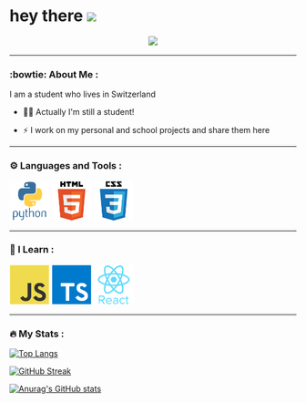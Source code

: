 <h1>
  hey there
  <img src="https://media.giphy.com/media/hvRJCLFzcasrR4ia7z/giphy.gif" width="30px"/>
</h1>


<div id="header" align="center">
  <img src="https://media.giphy.com/media/26vACLXgansDXwHzzI/giphy.gif" width="250"/>
</div>





---


### :bowtie: About Me :

I am a student who lives in Switzerland

- :man_student: Actually I'm still a student!

- :zap: I work on my personal and school projects and share them here





---


### :gear: Languages and Tools :

<img height=70 src="https://github.com/devicons/devicon/blob/master/icons/python/python-original-wordmark.svg" />  <img height=70 src="https://github.com/devicons/devicon/blob/master/icons/html5/html5-original-wordmark.svg" />  <img height=70 src="https://github.com/devicons/devicon/blob/master/icons/css3/css3-original-wordmark.svg" /> 


---


### :bow_and_arrow: I Learn :
   <img height=70 src="https://github.com/devicons/devicon/blob/master/icons/javascript/javascript-original.svg" />   <img height=70 src="https://github.com/devicons/devicon/blob/master/icons/typescript/typescript-original.svg" />   <img height=70 src="https://github.com/devicons/devicon/blob/master/icons/react/react-original-wordmark.svg" />


          
---














### :fire: My Stats :

 [![Top Langs](https://github-readme-stats.vercel.app/api/top-langs/?username=CandasKuran&count_private=true&layout=compact&theme=dark)](https://github.com/anuraghazra/github-readme-stats#dark)

 [![GitHub Streak](http://github-readme-streak-stats.herokuapp.com?user=CandasKuran&theme=gruvbox_duo&date_format=j%20M%5B%20Y%5D)](https://git.io/streak-stats)
 
 [![Anurag's GitHub stats](https://github-readme-stats.vercel.app/api?username=CandasKuran&count_private=true&show_icons=true&theme=radical)](https://github.com/anuraghazra/github-readme-stats#radical)



<!--
**CandasKuran/CandasKuran** is a ✨ _special_ ✨ repository because its `README.md` (this file) appears on your GitHub profile.

Here are some ideas to get you started:

- 🔭 I’m currently working on ...
- 🌱 I’m currently learning ...
- 👯 I’m looking to collaborate on ...
- 🤔 I’m looking for help with ...
- 💬 Ask me about ...
- 📫 How to reach me: ...
- 😄 Pronouns: ...
- ⚡ Fun fact: ...
-->
